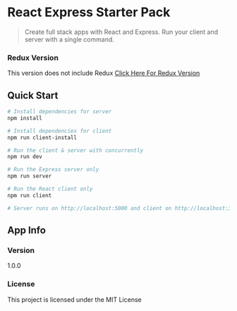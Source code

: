 # React Express Starter Pack

> Create full stack apps with React and Express. Run your client and server with a single command.

### Redux Version

This version does not include Redux
[Click Here For Redux Version](https://github.com/bradtraversy/react_redux_express_starter)

## Quick Start

```bash
# Install dependencies for server
npm install

# Install dependencies for client
npm run client-install

# Run the client & server with concurrently
npm run dev

# Run the Express server only
npm run server

# Run the React client only
npm run client

# Server runs on http://localhost:5000 and client on http://localhost:3000
```

## App Info

### Version

1.0.0

### License

This project is licensed under the MIT License
